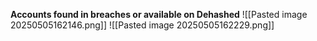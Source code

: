 **Accounts found in breaches or available on Dehashed**
![[Pasted image 20250505162146.png]]
![[Pasted image 20250505162229.png]]